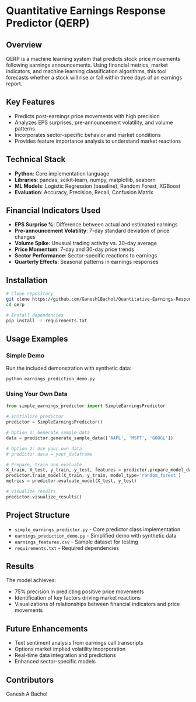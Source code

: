 # Quantitative Earnings Response Predictor (QERP)

## Overview
QERP is a machine learning system that predicts stock price movements following earnings announcements. Using financial metrics, market indicators, and machine learning classification algorithms, this tool forecasts whether a stock will rise or fall within three days of an earnings report.

## Key Features
- Predicts post-earnings price movements with high precision
- Analyzes EPS surprises, pre-announcement volatility, and volume patterns
- Incorporates sector-specific behavior and market conditions
- Provides feature importance analysis to understand market reactions

## Technical Stack
- **Python**: Core implementation language
- **Libraries**: pandas, scikit-learn, numpy, matplotlib, seaborn
- **ML Models**: Logistic Regression (baseline), Random Forest, XGBoost
- **Evaluation**: Accuracy, Precision, Recall, Confusion Matrix

## Financial Indicators Used
- **EPS Surprise %**: Difference between actual and estimated earnings
- **Pre-announcement Volatility**: 7-day standard deviation of price changes
- **Volume Spike**: Unusual trading activity vs. 30-day average
- **Price Momentum**: 7-day and 30-day price trends
- **Sector Performance**: Sector-specific reactions to earnings
- **Quarterly Effects**: Seasonal patterns in earnings responses

## Installation

```bash
# Clone repository
git clone https://github.com/Ganesh1Bachol/Quantitative-Earnings-Response-Predictor
cd qerp

# Install dependencies
pip install -r requirements.txt
```

## Usage Examples

### Simple Demo
Run the included demonstration with synthetic data:

```python
python earnings_prediction_demo.py
```

### Using Your Own Data
```python
from simple_earnings_predictor import SimpleEarningsPredictor

# Initialize predictor
predictor = SimpleEarningsPredictor()

# Option 1: Generate sample data
data = predictor.generate_sample_data(['AAPL', 'MSFT', 'GOOGL'])

# Option 2: Use your own data
# predictor.data = your_dataframe

# Prepare, train and evaluate
X_train, X_test, y_train, y_test, features = predictor.prepare_model_data()
predictor.train_model(X_train, y_train, model_type='random_forest')
metrics = predictor.evaluate_model(X_test, y_test)

# Visualize results
predictor.visualize_results()
```

## Project Structure
- `simple_earnings_predictor.py` - Core predictor class implementation
- `earnings_prediction_demo.py` - Simplified demo with synthetic data
- `earnings_features.csv` - Sample dataset for testing
- `requirements.txt` - Required dependencies

## Results
The model achieves:
- 75% precision in predicting positive price movements
- Identification of key factors driving market reactions
- Visualizations of relationships between financial indicators and price movements

## Future Enhancements
- Text sentiment analysis from earnings call transcripts
- Options market implied volatility incorporation
- Real-time data integration and predictions
- Enhanced sector-specific models


## Contributors
Ganesh A Bachol
